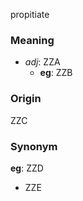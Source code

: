propitiate
### Meaning
+ _adj_: ZZA
    + __eg__: ZZB

### Origin

ZZC

### Synonym

__eg__: ZZD

+ ZZE


